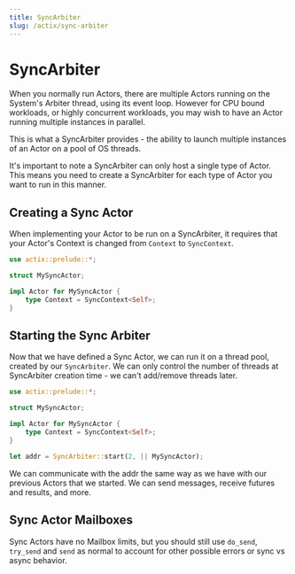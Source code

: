 ```yaml
---
title: SyncArbiter
slug: /actix/sync-arbiter
---
```


# SyncArbiter

When you normally run Actors, there are multiple Actors running on the System's Arbiter thread, using its event loop. However for CPU bound workloads, or highly concurrent workloads, you may wish to have an Actor running multiple instances in parallel.

This is what a SyncArbiter provides - the ability to launch multiple instances of an Actor on a pool of OS threads.

It's important to note a SyncArbiter can only host a single type of Actor. This means you need to create a SyncArbiter for each type of Actor you want to run in this manner.

## Creating a Sync Actor

When implementing your Actor to be run on a SyncArbiter, it requires that your Actor's Context is changed from `Context` to `SyncContext`.

```rust
use actix::prelude::*;

struct MySyncActor;

impl Actor for MySyncActor {
    type Context = SyncContext<Self>;
}
```

## Starting the Sync Arbiter

Now that we have defined a Sync Actor, we can run it on a thread pool, created by our `SyncArbiter`. We can only control the number of threads at SyncArbiter creation time - we can't add/remove threads later.

```rust
use actix::prelude::*;

struct MySyncActor;

impl Actor for MySyncActor {
    type Context = SyncContext<Self>;
}

let addr = SyncArbiter::start(2, || MySyncActor);
```

We can communicate with the addr the same way as we have with our previous Actors that we started. We can send messages, receive futures and results, and more.

## Sync Actor Mailboxes

Sync Actors have no Mailbox limits, but you should still use `do_send`, `try_send` and `send` as normal to account for other possible errors or sync vs async behavior.
